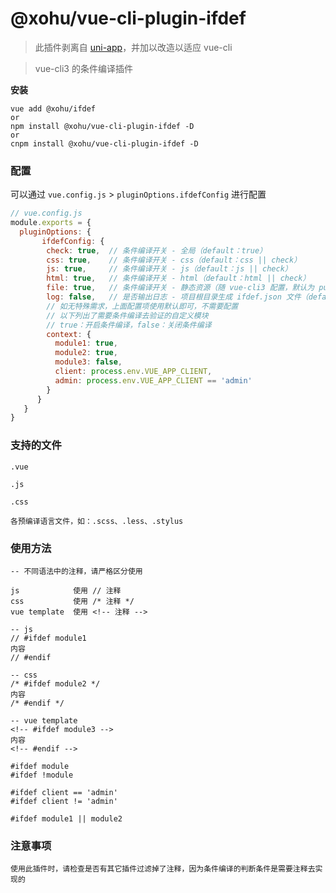 # @xohu/vue-cli-plugin-ifdef
> 此插件剥离自 [uni-app](https://uniapp.dcloud.io/platform?id=%e6%9d%a1%e4%bb%b6%e7%bc%96%e8%af%91 "demo")，并加以改造以适应 vue-cli

> vue-cli3 的条件编译插件

 **安装**

```
vue add @xohu/ifdef
or
npm install @xohu/vue-cli-plugin-ifdef -D
or
cnpm install @xohu/vue-cli-plugin-ifdef -D
```

### 配置
可以通过 `vue.config.js` > `pluginOptions.ifdefConfig` 进行配置

``` js
// vue.config.js
module.exports = {
  pluginOptions: {
       ifdefConfig: {
        check: true,  // 条件编译开关 - 全局（default：true）
        css: true,    // 条件编译开关 - css（default：css || check）
        js: true,     // 条件编译开关 - js（default：js || check）
        html: true,   // 条件编译开关 - html（default：html || check）
        file: true,   // 条件编译开关 - 静态资源（随 vue-cli3 配置，默认为 public 目录）（default：file || check）
        log: false,   // 是否输出日志 - 项目根目录生成 ifdef.json 文件（default：log || false）
        // 如无特殊需求，上面配置项使用默认即可，不需要配置
        // 以下列出了需要条件编译去验证的自定义模块
        // true：开启条件编译，false：关闭条件编译
        context: {
          module1: true,
          module2: true,
          module3: false,
          client: process.env.VUE_APP_CLIENT,
          admin: process.env.VUE_APP_CLIENT == 'admin'
        }
      }
   }
}
```

### 支持的文件
```
.vue

.js

.css

各预编译语言文件，如：.scss、.less、.stylus
```

### 使用方法
```
-- 不同语法中的注释，请严格区分使用

js            使用 // 注释
css           使用 /* 注释 */
vue template  使用 <!-- 注释 -->

-- js 
// #ifdef module1
内容
// #endif

-- css 
/* #ifdef module2 */
内容
/* #endif */

-- vue template 
<!-- #ifdef module3 -->
内容
<!-- #endif -->
```

```
#ifdef module
#ifdef !module

#ifdef client == 'admin'
#ifdef client != 'admin'

#ifdef module1 || module2
```

### 注意事项
```
使用此插件时，请检查是否有其它插件过滤掉了注释，因为条件编译的判断条件是需要注释去实现的
```
